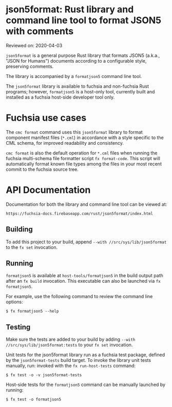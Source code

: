# json5format: Rust library and command line tool to format JSON5 with comments

Reviewed on: 2020-04-03

`json5format` is a general purpose Rust library that formats JSON5 (a.k.a., "JSON for Humans")
documents according to a configurable style, preserving comments.

The library is accompanied by a `formatjson5` command line tool.

The `json5format` library is available to fuchsia and non-fuchsia Rust programs; however,
`formatjson5` is a host-only tool, currently built and installed as a fuchsia host-side developer
tool only.

# Fuchsia use cases

The `cmc format` command uses this `json5format` library to format component manifest files
(`*.cml`) in accordance with a style specific to the CML schema, for improved readability and
consistency.

`cmc format` is also the default operation for `*.cml` files when running the fuchsia multi-schema
file formatter script `fx format-code`. This script will automatically format known file types
among the files in your most recent commit to the fuchsia source tree.

# API Documentation

Documentation for both the library and command line tool can be viewed at:

    https://fuchsia-docs.firebaseapp.com/rust/json5format/index.html

## Building

To add this project to your build, append `--with //src/sys/lib/json5format` to the `fx set`
invocation.

## Running

`formatjson5` is available at `host-tools/formatjson5` in the build output path after an `fx build`
invocation. This executable can also be launched via `fx formatjson5`.

For example, use the following command to review the command line options:

```
$ fx formatjson5 --help
```

## Testing

Make sure the tests are added to your build by adding `--with //src/sys/lib/json5format:tests` to
your `fx set` invocation.

Unit tests for the json5format library run as a fuchsia test package, defined by the
`json5format-tests` build target. To invoke the library unit tests manually, run:
invoked with the `fx run-host-tests` command:

```
$ fx test -o -v json5format-tests
```

Host-side tests for the `formatjson5` command can be manually launched by running:

```
$ fx test -o formatjson5
```